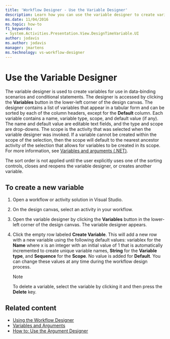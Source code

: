 ```yaml
---
title: 'Workflow Designer - Use the Variable Designer'
description: Learn how you can use the variable designer to create variables for use in data-binding scenarios and conditional statements.
ms.date: 11/04/2016
ms.topic: how-to
f1_keywords:
- System.Activities.Presentation.View.DesignTimeVariable.UI
author: jodavis
ms.author: jodavis
manager: jmartens
ms.technology: vs-workflow-designer
---
```

# Use the Variable Designer


The variable designer is used to create variables for use in data-binding scenarios and conditional statements. The designer is accessed by clicking the **Variables** button in the lower-left corner of the design canvas. The designer contains a list of variables that appear in a tabular form and can be sorted by each of the column headers, except for the **Default** column. Each variable contains a name, variable type, scope, and default value (if any). The name and default value are editable text fields, and the type and scope are drop-downs. The scope is the activity that was selected when the variable designer was invoked. If a variable cannot be created within the scope of the selection, then the scope will default to the nearest ancestor activity of the selection that allows for variables to be created in its scope. For more information, see [Variables and arguments (.NET)](/dotnet/framework/windows-workflow-foundation/variables-and-arguments).

 The sort order is not applied until the user explicitly uses one of the sorting controls, closes and reopens the variable designer, or creates another variable.

## To create a new variable

1. Open a workflow or activity solution in Visual Studio.

2. On the design canvas, select an activity in your workflow.

3. Open the variable designer by clicking the **Variables** button in the lower-left corner of the design canvas. The variable designer appears.

4. Click the empty row labeled **Create Variable**. This will add a new row with a new variable using the following default values: variablex for the **Name** where x is an integer with an initial value of 1 that is automatically incremented to create unique variable names, **String** for the **Variable type**, and **Sequence** for the **Scope**. No value is added for **Default**. You can change these values at any time during the workflow design process.

    > [!NOTE]
    > To delete a variable, select the variable by clicking it and then press the **Delete** key.

## Related content

- [Using the Workflow Designer](developing-applications-with-the-workflow-designer.md)
- [Variables and Arguments](/dotnet/framework/windows-workflow-foundation/variables-and-arguments)
- [How to: Use the Argument Designer](../workflow-designer/how-to-use-the-argument-designer.md)
